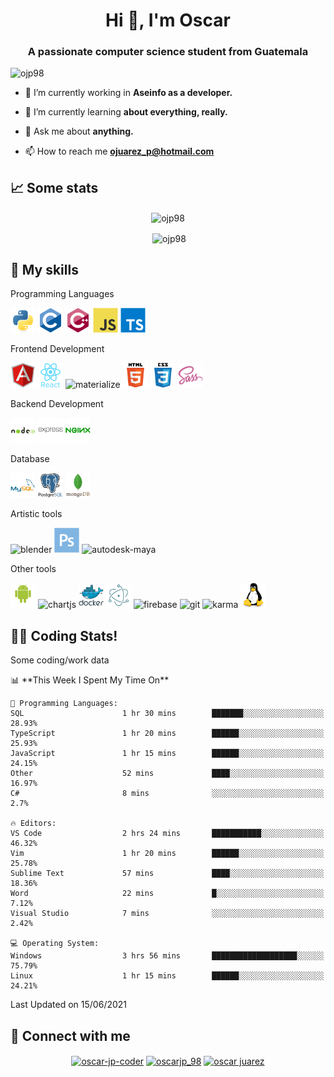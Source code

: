 <h1 align="center">Hi 👋, I'm Oscar</h1>
<h3 align="center">A passionate computer science student from Guatemala</h3>

<p align="left"> <img src="https://komarev.com/ghpvc/?username=ojp98" alt="ojp98" /> </p>

- 🔭 I’m currently working in **Aseinfo as a developer.**

- 🌱 I’m currently learning **about everything, really.**

- 💬 Ask me about **anything.**

- 📫 How to reach me **ojuarez_p@hotmail.com**


<h2>📈 Some stats</h2>
<p align="center"><img align="center" src="https://github-readme-stats.vercel.app/api/top-langs/?username=ojp98&langs_count=9&layout=compact&hide=jupyter%20notebook&theme=vue-dark" alt="ojp98" /></p>


<p align="center">&nbsp;<img align="center" src="https://github-readme-stats.vercel.app/api?username=ojp98&show_icons=true&theme=vue-dark" alt="ojp98" /></p>


<h2>🚀 My skills</h2>
<p align="left">Programming Languages</p>
<p align="left">
 <img src="https://raw.githubusercontent.com/devicons/devicon/master/icons/python/python-original.svg" alt="python" width="40" height="40"/>
 <img src="https://raw.githubusercontent.com/devicons/devicon/master/icons/c/c-original.svg" alt="c" width="40" height="40"/>
 <img src="https://raw.githubusercontent.com/devicons/devicon/master/icons/cplusplus/cplusplus-original.svg" alt="cplusplus" width="40" height="40"/>
 <img src="https://raw.githubusercontent.com/devicons/devicon/master/icons/javascript/javascript-original.svg" alt="javascript" width="40" height="40"/>
 <img src="https://raw.githubusercontent.com/devicons/devicon/master/icons/typescript/typescript-original.svg" alt="typescript" width="40" height="40"/>
</p>


<p align="left">Frontend Development</p>
<p align="left">
 <img src="https://raw.githubusercontent.com/devicons/devicon/master/icons/angularjs/angularjs-original.svg" alt="angularjs" width="40" height="40"/>
 <img src="https://raw.githubusercontent.com/devicons/devicon/master/icons/react/react-original-wordmark.svg" alt="react" width="40" height="40"/>
 <img src="https://raw.githubusercontent.com/prplx/svg-logos/5585531d45d294869c4eaab4d7cf2e9c167710a9/svg/materialize.svg" alt="materialize" width="40" height="40"/>
 <img src="https://raw.githubusercontent.com/devicons/devicon/master/icons/html5/html5-original-wordmark.svg" alt="html5" width="40" height="40"/>
 <img src="https://raw.githubusercontent.com/devicons/devicon/master/icons/css3/css3-original-wordmark.svg" alt="css3" width="40" height="40"/>
 <img src="https://raw.githubusercontent.com/devicons/devicon/master/icons/sass/sass-original.svg" alt="sass" width="40" height="40"/>
</p>


<p align="left">Backend Development</p>
<p align="left">
 <img src="https://raw.githubusercontent.com/devicons/devicon/master/icons/nodejs/nodejs-original-wordmark.svg" alt="nodejs" width="40" height="40"/>
 <img src="https://raw.githubusercontent.com/devicons/devicon/master/icons/express/express-original-wordmark.svg" alt="express" width="40" height="40"/>
 <img src="https://raw.githubusercontent.com/devicons/devicon/master/icons/nginx/nginx-original.svg" alt="nginx" width="40" height="40"/>
</p>


<p align="left">Database</p>
<p align="left">
 <img src="https://raw.githubusercontent.com/devicons/devicon/master/icons/mysql/mysql-original-wordmark.svg" alt="mysql" width="40" height="40"/>
 <img src="https://raw.githubusercontent.com/devicons/devicon/master/icons/postgresql/postgresql-original-wordmark.svg" alt="postgresql" width="40" height="40"/>
 <img src="https://raw.githubusercontent.com/devicons/devicon/master/icons/mongodb/mongodb-original-wordmark.svg" alt="mongodb" width="40" height="40"/>
</p>


<p align="left">Artistic tools</p>
<p align="left">
 <img src="https://download.blender.org/branding/community/blender_community_badge_white.svg" alt="blender" width="40" height="40"/>
 <img src="https://raw.githubusercontent.com/devicons/devicon/master/icons/photoshop/photoshop-plain.svg" alt="photoshop" width="40" height="40"/>
 <img src="https://img.icons8.com/color/344/autodesk-maya.png" alt="autodesk-maya" width="40" height="40"/>
</p>


<p align="left">Other tools</p>
<p align="left">
 <img src="https://raw.githubusercontent.com/devicons/devicon/master/icons/android/android-original-wordmark.svg" alt="android" width="40" height="40"/>
 <img src="https://www.chartjs.org/media/logo-title.svg" alt="chartjs" width="40" height="40"/>
 <img src="https://raw.githubusercontent.com/devicons/devicon/master/icons/docker/docker-original-wordmark.svg" alt="docker" width="40" height="40"/>
 <img src="https://raw.githubusercontent.com/devicons/devicon/master/icons/electron/electron-original.svg" alt="electron" width="40" height="40"/>
 <img src="https://www.vectorlogo.zone/logos/firebase/firebase-icon.svg" alt="firebase" width="40" height="40"/>
 <img src="https://www.vectorlogo.zone/logos/git-scm/git-scm-icon.svg" alt="git" width="40" height="40"/>
 <img src="https://raw.githubusercontent.com/detain/svg-logos/780f25886640cef088af994181646db2f6b1a3f8/svg/karma.svg" alt="karma" width="40" height="40"/>
 <img src="https://raw.githubusercontent.com/devicons/devicon/master/icons/linux/linux-original.svg" alt="linux" width="40" height="40"/>
</p>

<h2>👨‍💻 Coding Stats!</h2>
<p>Some coding/work data</p>
<!--START_SECTION:waka-->
📊 **This Week I Spent My Time On** 

```text
💬 Programming Languages: 
SQL                      1 hr 30 mins        ███████░░░░░░░░░░░░░░░░░░   28.93% 
TypeScript               1 hr 20 mins        ██████░░░░░░░░░░░░░░░░░░░   25.93% 
JavaScript               1 hr 15 mins        ██████░░░░░░░░░░░░░░░░░░░   24.15% 
Other                    52 mins             ████░░░░░░░░░░░░░░░░░░░░░   16.97% 
C#                       8 mins              ░░░░░░░░░░░░░░░░░░░░░░░░░   2.7%

🔥 Editors: 
VS Code                  2 hrs 24 mins       ███████████░░░░░░░░░░░░░░   46.32% 
Vim                      1 hr 20 mins        ██████░░░░░░░░░░░░░░░░░░░   25.78% 
Sublime Text             57 mins             ████░░░░░░░░░░░░░░░░░░░░░   18.36% 
Word                     22 mins             █░░░░░░░░░░░░░░░░░░░░░░░░   7.12% 
Visual Studio            7 mins              ░░░░░░░░░░░░░░░░░░░░░░░░░   2.42%

💻 Operating System: 
Windows                  3 hrs 56 mins       ███████████████████░░░░░░   75.79% 
Linux                    1 hr 15 mins        ██████░░░░░░░░░░░░░░░░░░░   24.21%

```


 Last Updated on 15/06/2021
<!--END_SECTION:waka-->


<h2>📱 Connect with me</h2>
<p align="center">
<a href="https://linkedin.com/in/oscar-jp-coder" target="blank"><img align="center" src="https://cdn.jsdelivr.net/npm/simple-icons@3.0.1/icons/linkedin.svg" alt="oscar-jp-coder" height="30" width="30" /></a>
<a href="https://instagram.com/oscarjp_98" target="blank"><img align="center" src="https://cdn.jsdelivr.net/npm/simple-icons@3.0.1/icons/instagram.svg" alt="oscarjp_98" height="30" width="30" /></a>
<a href="https://www.youtube.com/channel/UCwOIApxmeJrS-8eSZrndWdQ" target="blank"><img align="center" src="https://cdn.jsdelivr.net/npm/simple-icons@3.0.1/icons/youtube.svg" alt="oscar juarez" height="30" width="30" /></a>
</p>

